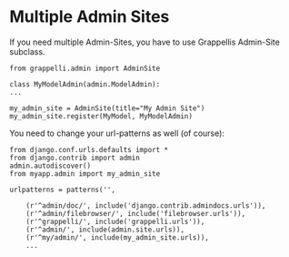 # Multiple Admin Sites #

If you need multiple Admin-Sites, you have to use Grappellis Admin-Site subclass.

```
from grappelli.admin import AdminSite

class MyModelAdmin(admin.ModelAdmin):
...

my_admin_site = AdminSite(title="My Admin Site")
my_admin_site.register(MyModel, MyModelAdmin)
```

You need to change your url-patterns as well (of course):
```
from django.conf.urls.defaults import *
from django.contrib import admin
admin.autodiscover()
from myapp.admin import my_admin_site

urlpatterns = patterns('',

    (r'^admin/doc/', include('django.contrib.admindocs.urls')),
    (r'^admin/filebrowser/', include('filebrowser.urls')),
    (r'^grappelli/', include('grappelli.urls')),
    (r'^admin/', include(admin.site.urls)),
    (r'^my/admin/', include(my_admin_site.urls)),
    ...

```